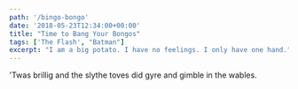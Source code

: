 ```yaml
---
path: '/bingo-bongo'
date: '2018-05-23T12:34:00+00:00'
title: "Time to Bang Your Bongos"
tags: ['The Flash', "Batman"]
excerpt: "I am a big potato. I have no feelings. I only have one hand."
---
```

'Twas brillig and the slythe toves did gyre and gimble in the wables. 